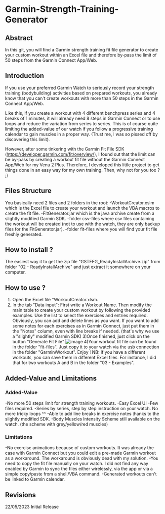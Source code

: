 # Garmin-Strength-Training-Generator


## Abstract
In this git, you will find a Garmin strength training fit file generator to create your custom workout within an Excel file and therefore by-pass the limit of 50 steps from the Garmin Connect App/Web.


## Introduction
If you use your preferred Garmin Watch to seriously record your strength training (bodybuilding) activities based on prepared workouts, you already know that you can't create workouts with more than 50 steps in the Garmin Connect App/Web.

Like this, if you create a workout with 4 different benchpress series and 4 breaks of 1 minutes, it will already need 8 steps in Garmin Connect or to use loops and reduce the variation from series to series. This is of course quite limiting the added-value of our watch if you follow a progressive training calendar to gain muscles in a proper way. (Trust me, I was so pissed off by discovering this limit).

However, after some tinkering with the Garmin Fit File SDK (https://developer.garmin.com/fit/overview/), I found out that the limit can be by-pass by creating a workout fit file without the Garmin Connect App/Web for my Venu 2 Plus. Therefore, I developed this little project to get things done in an easy way for my own training. Then, why not for you too ? ;)


## Files Structure
You basically need 2 files and 2 folders in the root:
-WorkoutCreator.xslm   which is the Excel file to create your workout and launch the VBA macros to create the fit file.
-FitGenerator.jar      which is the java archive create from a slightly modified Garmin SDK.
-folder csv-files      where csv files containing the workout will be created (not to use with the watch, they are only backup files for the FitGenerator.jar).
-folder fit-files      where you will find your fit file freshly generated.


## How to install ?
The easiest way it to get the zip file "GSTFFG_ReadyInstallArchive.zip" from folder "02 - ReadyInstallArchive" and just extract it somewhere on your computer.


## How to use ?
1) Open the Excel file "WorkoutCreator.xlsm.
2) In the tab "Data input":
First write a Workout Name. 
Then modify the main table to create your custom workout by following the provided examples. 
Use the list to select the exercises and entries required. Obviously, you can add and delete lines as you want. 
If you want to add some notes for each exercises as in Garmin Connect, just put them in the "Notes" column, even with line breaks if needed. (that's why we use a "slightly" modified Garmin SDK)
3)Once finished, just click on the button "Generate Fit File"
![image](https://github.com/Daniel-Vitanza/Garmin-Strength-Training-Fit-File-Generator/assets/131000256/a0d86682-f4e1-4e5b-86db-9caa9b88b542)
4)Your workout fit file can be found in the folder "fit-files". Just copy it to your watch via the usb connection in the folder "Garmin\Workout". Enjoy !
NB: If you have a different workouts, you can save them in different Excel files. For instance, I did that for two workouts A and B in the folder "03 - Examples".

## Added-Value and Limitations
### Added-Value
-No more 50 steps limit for strength training workouts.
-Easy Excel UI
-Few files required.
-Series by series, step by step instruction on your watch. No more tricky loops ^^
-Able to add line breaks in exercise notes thanks to the slightly modified SDK.
-Body Muscles Intensity Scheme still available on the watch. (the scheme with grey/yellow/red muscles)
### Limitations
-No exercise animations because of custom workouts. It was already the case with Garmin Connect but you could edit a pre-made Garmin workout as a workaround. The workaround is obviously dead with my solution.
-You need to copy the fit file manually on your watch. I did not find any way enabled by Garmin to sync the files either wirelessly, via the app or via a simple copy/paste from a shell/VBA command.
-Generated workouts can't be linked to Garmin calendar.

## Revisions
22/05/2023 Initial Release
